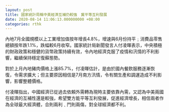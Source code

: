 ```yaml
---
layout: post
title: 國家統計局稱中美經濟互補仍較強　冀平等互利發展
date: 2020-08-14 11:06:13.000000000 +08:00
categories: rthk
---
```


內地7月全國規模以上工業增加值按年增長4.8%，增速與6月份持平﹔消費品零售總額按年跌1.1%，跌幅較6月收窄。國家統計局新聞發言人付凌暉表示，中央積極的財政政策和穩健的貨幣政策持續有效，令內地經濟克服了疫情和汛情的不利影響，繼續保持穩定復蘇態勢。

對於上月內地豬肉價格上漲85.7%，付凌暉估計，是由於國內餐飲服務逐漸恢復，令需求擴大；但主要原因相信是7月南方汛情，令有關生產和調運造成不利影響，影響整體價格。

付凌暉指出，中國經濟已從過去依賴外需轉為現時主要依靠內需，又認為中美兩國在經濟的互補性還是較強，希望雙方能平等互利發展，促進經濟增長，相信兩者作為全球最大經濟體，合則兩利﹑鬥則兩傷，對全球經濟都不利。
